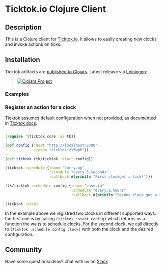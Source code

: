# Ticktok.io Clojure Client

## Description
This is a Clojure client for [Ticktok.io](https://ticktok.io). It allows to easily creating new clocks and invoke actions on ticks.

## Installation

Ticktok artifacts are [published to Clojars](https://clojars.org/org.clojars.ticktok/ticktok).
Latest release via [Leiningen](https://leiningen.org/):

> [![Clojars Project](https://img.shields.io/clojars/v/org.clojars.ticktok/ticktok.svg)](https://clojars.org/org.clojars.ticktok/ticktok)


### Examples
### Register an action for a clock
Ticktok assumes default configuration when not provided, as documented in [Ticktok docs](https://ticktok.io/docs).
```clojure

(require '[ticktok.core :as tk])

(def config {:host "http://localhost:8080"
             :token "ticktok-zY3wpR"})

(def ticktok (tk/ticktok :start config))

(ticktok :schedule {:name "hurry.up"
                    :schedule "every.3.seconds"
                    :callback #(println "First clockgot a tick!")})

(tk/ticktok :schedule config {:name "ease.in"
                              :schedule "every.1.hours"
                              :callback #(println "Second clock got a tick!")})

(ticktok :stop)

```

In the example above we registred two clocks in different supported ways: the first one is by calling ```(ticktok :start config)``` which returns us a function the waits to schedule clocks. For the second clock, we call directly to ```(ticktok :schedule config clock)``` with both the clock and the desired configuration.

## Community
Have some questions/ideas? chat with us on [Slack](https://join.slack.com/t/ticktokio/shared_invite/enQtNTE0MzExNTY5MjIzLThjNDU3NjIzYzQxZTY0YTM5ODE2OWFmMWU3YmQ1ZTViNDVmYjZkNWUzMWU5NWU0YmU5NWYxMWMxZjlmNGQ1Y2U)
